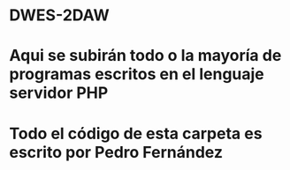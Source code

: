 # DWES-2DAW

# Aqui se subirán todo o la mayoría de programas escritos en el lenguaje servidor PHP

# Todo el código de esta carpeta es escrito por Pedro Fernández
